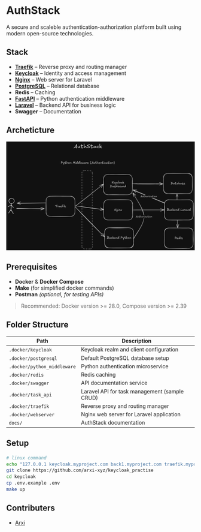 # AuthStack

A secure and scaleble authentication-authorization platform built using modern open-source technologies.

## Stack

- [**Traefik**](./.docker/traefik/readme.md) – Reverse proxy and routing manager
- [**Keycloak**](./.docker/keycloak/readme.md) – Identity and access management
- [**Nginx**](./.docker/webserver/readme.md) – Web server for Laravel
- [**PostgreSQL**](./.docker/postgresql/readme.md) – Relational database
- **Redis** – Caching
- [**FastAPI**](./.docker/python_middleware/readme.md) – Python authentication middleware
- [**Laravel**](./.docker/task_api/readme.md) – Backend API for business logic
- **Swagger** – Documentation

## Archeticture

![Architecture](./docs/architecture.png)

## Prerequisites

- **Docker** & **Docker Compose**  
- **Make** (for simplified docker commands)  
- **Postman** *(optional, for testing APIs)*  

> Recommended: Docker version >= 28.0, Compose version >= 2.39

## Folder Structure

| Path | Description |
|------|--------------|
| `.docker/keycloak` | Keycloak realm and client configuration |
| `.docker/postgresql` | Default PostgreSQL database setup |
| `.docker/python_middleware` | Python authentication microservice |
| `.docker/redis` | Redis caching |
| `.docker/swagger` | API documentation service |
| `.docker/task_api` | Laravel API for task management (sample CRUD) |
| `.docker/traefik` | Reverse proxy and routing manager |
| `.docker/webserver` | Nginx web server for Laravel application |
| `docs/` | AuthStack documentation |

## Setup

```bash
# linux command
echo "127.0.0.1 keycloak.myproject.com back1.myproject.com traefik.myproject.com task.myproject.com" | sudo tee -a /etc/hosts 
git clone https://github.com/arxi-xyz/keycloak_practise
cd keycloak
cp .env.example .env
make up
```

## Contributers

- [Arxi](https://github.com/arxi-xyz)
